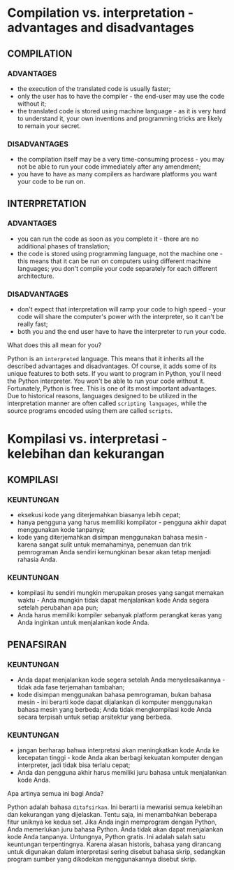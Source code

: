 # Compilation vs. interpretation - advantages and disadvantages
## COMPILATION 
### ADVANTAGES
 - the execution of the translated code is usually faster;
 - only the user has to have the compiler - the end-user may use the code without it;
 - the translated code is stored using machine language - as it is very hard to understand it, your own inventions and programming tricks are likely to remain your secret.

### DISADVANTAGES
 - the compilation itself may be a very time-consuming process - you may not be able to run your code immediately after any amendment;
 - you have to have as many compilers as hardware platforms you want your code to be run on.

## INTERPRETATION
### ADVANTAGES
 - you can run the code as soon as you complete it - there are no additional phases of translation;
 - the code is stored using programming language, not the machine one - this means that it can be run on computers using different machine languages; you don't compile your code separately for each different architecture.

### DISADVANTAGES
 - don't expect that interpretation will ramp your code to high speed - your code will share the computer's power with the interpreter, so it can't be really fast;
 - both you and the end user have to have the interpreter to run your code.

What does this all mean for you?

Python is an `interpreted` language. This means that it inherits all the described advantages and disadvantages. Of course, it adds some of its unique features to both sets.
If you want to program in Python, you'll need the Python interpreter. You won't be able to run your code without it. Fortunately, Python is free. This is one of its most important advantages.
Due to historical reasons, languages designed to be utilized in the interpretation manner are often called `scripting languages`, while the source programs encoded using them are called `scripts`.

# Kompilasi vs. interpretasi - kelebihan dan kekurangan
## KOMPILASI
### KEUNTUNGAN
 - eksekusi kode yang diterjemahkan biasanya lebih cepat;
 - hanya pengguna yang harus memiliki kompilator - pengguna akhir dapat menggunakan kode tanpanya;
 - kode yang diterjemahkan disimpan menggunakan bahasa mesin - karena sangat sulit untuk memahaminya, penemuan dan trik pemrograman Anda sendiri kemungkinan besar akan tetap menjadi rahasia Anda.

### KEUNTUNGAN
 - kompilasi itu sendiri mungkin merupakan proses yang sangat memakan waktu - Anda mungkin tidak dapat menjalankan kode Anda segera setelah perubahan apa pun;
 - Anda harus memiliki kompiler sebanyak platform perangkat keras yang Anda inginkan untuk menjalankan kode Anda.

## PENAFSIRAN
### KEUNTUNGAN
 - Anda dapat menjalankan kode segera setelah Anda menyelesaikannya - tidak ada fase terjemahan tambahan;
 - kode disimpan menggunakan bahasa pemrograman, bukan bahasa mesin - ini berarti kode dapat dijalankan di komputer menggunakan bahasa mesin yang berbeda; Anda tidak mengkompilasi kode Anda secara terpisah untuk setiap arsitektur yang berbeda.

### KEUNTUNGAN
 - jangan berharap bahwa interpretasi akan meningkatkan kode Anda ke kecepatan tinggi - kode Anda akan berbagi kekuatan komputer dengan interpreter, jadi tidak bisa terlalu cepat;
 - Anda dan pengguna akhir harus memiliki juru bahasa untuk menjalankan kode Anda.

Apa artinya semua ini bagi Anda?

Python adalah bahasa `ditafsirkan`. Ini berarti ia mewarisi semua kelebihan dan kekurangan yang dijelaskan. Tentu saja, ini menambahkan beberapa fitur uniknya ke kedua set.
Jika Anda ingin memprogram dengan Python, Anda memerlukan juru bahasa Python. Anda tidak akan dapat menjalankan kode Anda tanpanya. Untungnya, Python gratis. Ini adalah salah satu keuntungan terpentingnya.
Karena alasan historis, bahasa yang dirancang untuk digunakan dalam interpretasi sering disebut bahasa skrip, sedangkan program sumber yang dikodekan menggunakannya disebut skrip.